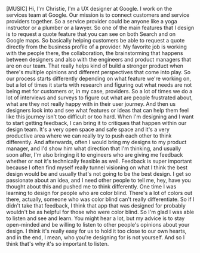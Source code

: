 [MUSIC] Hi, I'm Christie, I'm a UX designer at Google. I work on the services team at Google. Our mission is to connect customers and service providers together. So a service provider could be anyone like a yoga instructor or a plumber or a lawyer. So one of the main features that I design is to request a quote feature that you can see on both Search and on Google maps. So basically helping customers be able to request a quote directly from the business profile of a provider. My favorite job is working with the people there, the collaboration, the brainstorming that happens between designers and also with the engineers and product managers that are on our team. That really helps kind of build a stronger product when there's multiple opinions and different perspectives that come into play. So our process starts differently depending on what feature we're working on, but a lot of times it starts with research and figuring out what needs are not being met for customers or, in my case, providers. So a lot of times we do a lot of interviews and surveys to figure out what are people frustrated about, what are they not really happy with in their user journey. And then us designers look into and see what features or ideas that can help them feel like this journey isn't too difficult or too hard. When I'm designing and I want to start getting feedback, I can bring it to critiques that happen within our design team. It's a very open space and safe space and it's a very productive area where we can really try to push each other to think differently. And afterwards, often I would bring my designs to my product manager, and I'd show him what direction that I'm thinking, and usually soon after, I'm also bringing it to engineers who are giving me feedback whether or not it's technically feasible as well. Feedback is super important because I often find myself really tunnel visioning on what I think the best design would be and usually that's not going to be the best design. I get so passionate about an idea, and I need other people to tell me, hey, have you thought about this and pushed me to think differently. One time I was learning to design for people who are color blind. There's a lot of colors out there, actually, someone who was color blind can't really differentiate. So if I didn't take that feedback, I think that app that was designed for probably wouldn't be as helpful for those who were color blind. So I'm glad I was able to listen and see and learn. You might hear a lot, but my advice is to stay open-minded and be willing to listen to other people's opinions about your design. I think it's really easy for us to hold it too close to our own hearts, and in the end, I mean, who you're designing for is not yourself. And so I think that's why it's so important to listen.